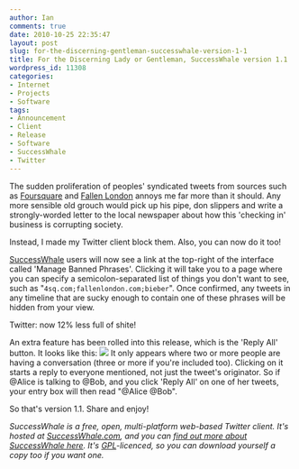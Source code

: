 ```yaml
---
author: Ian
comments: true
date: 2010-10-25 22:35:47
layout: post
slug: for-the-discerning-gentleman-successwhale-version-1-1
title: For the Discerning Lady or Gentleman, SuccessWhale version 1.1
wordpress_id: 11308
categories:
- Internet
- Projects
- Software
tags:
- Announcement
- Client
- Release
- Software
- SuccessWhale
- Twitter
---
```


The sudden proliferation of peoples' syndicated tweets from sources such as [Foursquare](http://foursquare.com/) and [Fallen London](http://echobazaar.failbettergames.com/) annoys me far more than it should.  Any more sensible old grouch would pick up his pipe, don slippers and write a strongly-worded letter to the local newspaper about how this 'checking in' business is corrupting society.

Instead, I made my Twitter client block them.  Also, you can now do it too!

[SuccessWhale](https://successwhale.com/) users will now see a link at the top-right of the interface called 'Manage Banned Phrases'.  Clicking it will take you to a page where you can specify a semicolon-separated list of things you don't want to see, such as "`4sq.com;fallenlondon.com;bieber`".  Once confirmed, any tweets in any timeline that are sucky enough to contain one of these phrases will be hidden from your view.

Twitter: now 12% less full of shite!

An extra feature has been rolled into this release, which is the 'Reply All' button.  It looks like this: ![](https://successwhale.com/images/replyall.png)  It only appears where two or more people are having a conversation (three or more if you're included too).  Clicking on it starts a reply to everyone mentioned, not just the tweet's originator.  So if @Alice is talking to @Bob, and you click 'Reply All' on one of her tweets, your entry box will then read "@Alice @Bob".

So that's version 1.1.  Share and enjoy!

_SuccessWhale is a free, open, multi-platform web-based Twitter client.  It's hosted at [SuccessWhale.com](https://successwhale.com/), and you can [find out more about SuccessWhale here](http://ianrenton.com/software/successwhale).  It's [GPL](http://www.gnu.org/licenses/gpl.html)-licenced, so you can download yourself a copy too if you want one._
